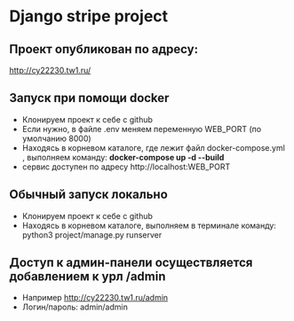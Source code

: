 # Django stripe project

## Проект опубликован по адресу: 
http://cy22230.tw1.ru/

## Запуск при помощи docker

- Клонируем проект к себе с github
- Если нужно, в файле .env меняем переменную WEB_PORT (по умолчанию 8000)
- Находясь в корневом каталоге, где лежит файл docker-compose.yml , выполняем команду:
**docker-compose up -d --build**
- сервис доступен по адресу http://localhost:WEB_PORT

## Обычный запуск локально

- Клонируем проект к себе с github
- Находясь в корневом каталоге, выполняем в терминале команду:
python3 project/manage.py runserver 

## Доступ к админ-панели осуществляется добавлением к урл /admin

- Например http://cy22230.tw1.ru/admin
- Логин/пароль: admin/admin
